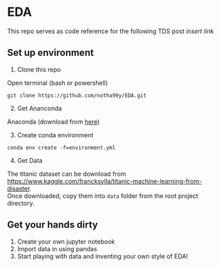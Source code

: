 # EDA
This repo serves as code reference for the following TDS post *insert link*

## Set up environment
1. Clone this repo 

Open terminal (bash or powershell)
```
git clone https://github.com/notha99y/EDA.git
```

2. Get Ananconda

Anaconda (download from [here](https://anaconda.org/anaconda/python))


3. Create conda environment

```
conda env create -f=environment.yml
```

4. Get Data

The titanic dataset can be download from https://www.kaggle.com/francksylla/titanic-machine-learning-from-disaster. <br>
Once downloaded, copy them into `data` folder from the root project directory.

## Get your hands dirty
1. Create your own jupyter notebook <br>
2. Import data in using pandas <br>
3. Start playing with data and inventing your own style of EDA!